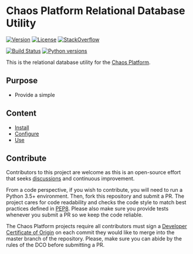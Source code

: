 # Chaos Platform Relational Database Utility

[![Version](https://img.shields.io/pypi/v/chaosplatform-relational-storage.svg)](https://img.shields.io/pypi/v/chaosplatform-relational-storage.svg)
[![License](https://img.shields.io/pypi/l/chaosplatform-relational-storage.svg)](https://img.shields.io/pypi/l/chaosplatform-relational-storage.svg)
[![StackOverflow](https://img.shields.io/badge/StackOverflow-ChaosPlatform-blue.svg)](https://stackoverflow.com/questions/tagged/chaosplatform+or+chaostoolkit)

[![Build Status](https://travis-ci.org/chaostoolkit/chaosplatform-relational-storage.svg?branch=master)](https://travis-ci.org/chaostoolkit/chaosplatform-relational-storage)
[![Python versions](https://img.shields.io/pypi/pyversions/chaosplatform-relational-storage.svg)](https://www.python.org/)

This is the relational database utility for the [Chaos Platform][chaosplatform].

[chaosplatform]: https://chaosplatform.org/

## Purpose

* Provide a simple 

## Content

* [Install][]
* [Configure][]
* [Use][]

[install]: ./docs/install.md
[configure]: ./docs/settings.md
[use]: ./docs/use.md

## Contribute

Contributors to this project are welcome as this is an open-source effort that
seeks [discussions][join] and continuous improvement.

[join]: https://join.chaostoolkit.org/

From a code perspective, if you wish to contribute, you will need to run a 
Python 3.5+ environment. Then, fork this repository and submit a PR. The
project cares for code readability and checks the code style to match best
practices defined in [PEP8][pep8]. Please also make sure you provide tests
whenever you submit a PR so we keep the code reliable.

[pep8]: https://pycodestyle.readthedocs.io/en/latest/

The Chaos Platform projects require all contributors must sign a
[Developer Certificate of Origin][dco] on each commit they would like to merge
into the master branch of the repository. Please, make sure you can abide by
the rules of the DCO before submitting a PR.

[dco]: https://github.com/probot/dco#how-it-works